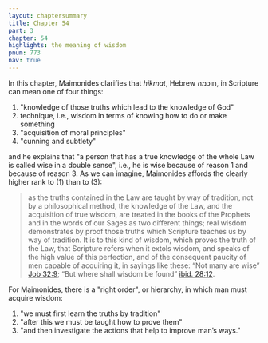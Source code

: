 ```yaml
---
layout: chaptersummary
title: Chapter 54
part: 3
chapter: 54
highlights: the meaning of wisdom
pnum: 773
nav: true
---
```


In this chapter, Maimonides clarifies that _hikmat_, Hebrew חוכמה, in Scripture can mean one of four things:
1. "knowledge of those truths which lead to the knowledge of God"
2. technique, i.e., wisdom in terms of knowing how to do or make something
3. "acquisition of moral principles"
4. "cunning and subtlety"

and he explains that "a person that has a true knowledge of the whole Law is called wise in a double sense", i.e., he is wise because of reason 1 and because of reason 3. As we can imagine, Maimonides affords the clearly higher rank to (1) than to (3): 
> as the truths contained in the Law are taught by way of tradition, not by a philosophical method, the knowledge of the Law, and the acquisition of true wisdom, are treated in the books of the Prophets and in the words of our Sages as two different things; real wisdom demonstrates by proof those truths which Scripture teaches us by way of tradition. It is to this kind of wisdom, which proves the truth of the Law, that Scripture refers when it extols wisdom, and speaks of the high value of this perfection, and of the consequent paucity of men capable of acquiring it, in sayings like these: “Not many are wise” [Job 32:9](https://sefaria.org/Job.32.9); “But where shall wisdom be found” [ibid. 28:12](https://sefaria.org/Job.28.12).

For Maimonides, there is a "right order", or hierarchy, in which man must acquire wisdom:
1. "we must first learn the truths by tradition"
2. "after this we must be taught how to prove them"
3. "and then investigate the actions that help to improve man’s ways."

